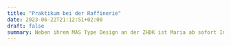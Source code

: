 ```yaml
---
title: "Praktikum bei der Raffinerie"
date: 2023-06-22T21:12:51+02:00
draft: false
summary: Neben ihrem MAS Type Design an der ZHDK ist Maria ab sofort Intern in einem der renommiertesten Zürcher Ateliers, der Raffinerie 🥳.
---
```

